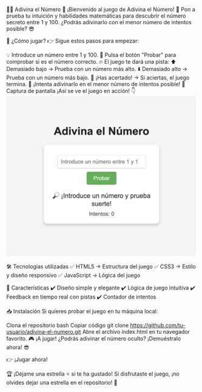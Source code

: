 🧠✨ Adivina el Número 🎯
¡Bienvenido al juego de Adivina el Número! 🔢
Pon a prueba tu intuición y habilidades matemáticas para descubrir el número secreto entre 1 y 100.
¿Podrás adivinarlo con el menor número de intentos posible? 😎

🚀 ¿Cómo jugar?
👉 Sigue estos pasos para empezar:

💡 Introduce un número entre 1 y 100.
🎯 Pulsa el botón "Probar" para comprobar si es el número correcto.
🔥 El juego te dará una pista:
⬆️ Demasiado bajo → Prueba con un número más alto.
⬇️ Demasiado alto → Prueba con un número más bajo.
🎉 ¡Has acertado! → Si aciertas, el juego termina.
🔄 ¡Intenta adivinarlo en el menor número de intentos posible!
👀 Captura de pantalla
¡Así se ve el juego en acción! 👇
<img src="./play.png" alt="Captura de pantalla del juego" width="500" />

🛠️ Tecnologías utilizadas
✅ HTML5 → Estructura del juego
✅ CSS3 → Estilo y diseño responsivo
✅ JavaScript → Lógica del juego

🌟 Características
✔️ Diseño simple y elegante
✔️ Lógica de juego intuitiva
✔️ Feedback en tiempo real con pistas
✔️ Contador de intentos

📥 Instalación
Si quieres probar el juego en tu máquina local:

Clona el repositorio
bash
Copiar código
git clone https://github.com/tu-usuario/adivina-el-numero.git
Abre el archivo index.html en tu navegador favorito.
🎮 ¡A jugar!
¿Podrás adivinar el número oculto? ¡Demuéstralo ahora! 😎

👉 ¡Jugar ahora!

🏆 ¡Déjame una estrella ⭐ si te ha gustado!
Si disfrutaste el juego, ¡no olvides dejar una estrella en el repositorio! 🚀
